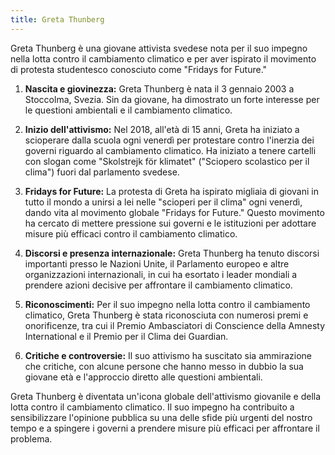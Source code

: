 ```yaml
---
title: Greta Thunberg
---
```


Greta Thunberg è una giovane attivista svedese nota per il suo impegno nella lotta contro il cambiamento climatico e per aver ispirato il movimento di protesta studentesco conosciuto come "Fridays for Future."

1. **Nascita e giovinezza:** Greta Thunberg è nata il 3 gennaio 2003 a Stoccolma, Svezia. Sin da giovane, ha dimostrato un forte interesse per le questioni ambientali e il cambiamento climatico.

2. **Inizio dell'attivismo:** Nel 2018, all'età di 15 anni, Greta ha iniziato a scioperare dalla scuola ogni venerdì per protestare contro l'inerzia dei governi riguardo al cambiamento climatico. Ha iniziato a tenere cartelli con slogan come "Skolstrejk för klimatet" ("Sciopero scolastico per il clima") fuori dal parlamento svedese.

3. **Fridays for Future:** La protesta di Greta ha ispirato migliaia di giovani in tutto il mondo a unirsi a lei nelle "scioperi per il clima" ogni venerdì, dando vita al movimento globale "Fridays for Future." Questo movimento ha cercato di mettere pressione sui governi e le istituzioni per adottare misure più efficaci contro il cambiamento climatico.

4. **Discorsi e presenza internazionale:** Greta Thunberg ha tenuto discorsi importanti presso le Nazioni Unite, il Parlamento europeo e altre organizzazioni internazionali, in cui ha esortato i leader mondiali a prendere azioni decisive per affrontare il cambiamento climatico.

5. **Riconoscimenti:** Per il suo impegno nella lotta contro il cambiamento climatico, Greta Thunberg è stata riconosciuta con numerosi premi e onorificenze, tra cui il Premio Ambasciatori di Conscience della Amnesty International e il Premio per il Clima dei Guardian.

6. **Critiche e controversie:** Il suo attivismo ha suscitato sia ammirazione che critiche, con alcune persone che hanno messo in dubbio la sua giovane età e l'approccio diretto alle questioni ambientali.

Greta Thunberg è diventata un'icona globale dell'attivismo giovanile e della lotta contro il cambiamento climatico. Il suo impegno ha contribuito a sensibilizzare l'opinione pubblica su una delle sfide più urgenti del nostro tempo e a spingere i governi a prendere misure più efficaci per affrontare il problema.
